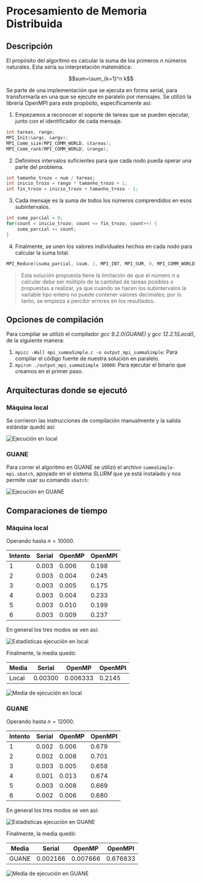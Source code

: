 # Procesamiento de Memoria Distribuida

## Descripción
El propósito del algoritmo es calcular la suma de los primeros *n* números naturales. Esta sería su 
interpretación matemática:

```math
sum=\sum_{k=1}^n k
```

Se parte de una implementación que se ejecuta en forma serial, para transformarla en una que se ejecute en 
paralelo por mensajes. Se utilizó la librería OpenMPI para este propósito, específicamente así:

1. Empezamos a reconocer el soporte de tareas que se pueden ejecutar, junto con el identificador de 
cada mensaje.
```c
int tareas, rango;
MPI_Init(&argc, &argv);
MPI_Comm_size(MPI_COMM_WORLD, &tareas);
MPI_Comm_rank(MPI_COMM_WORLD, &rango);
```

2. Definimos intervalos suficientes para que cada nodo pueda operar una parte del problema.
```c
int tamanho_trozo = num / tareas;
int inicio_trozo = rango * tamanho_trozo + 1;
int fin_trozo = inicio_trozo + tamanho_trozo - 1;
```

3. Cada mensaje es la suma de todos los números comprendidos en esos subintervalos.
```c
int suma_parcial = 0;
for(count = inicio_trozo; count <= fin_trozo; count++) {
    suma_parcial += count;
}
```

4. Finalmente, se unen los valores individuales hechos en cada nodo para calcular la suma total.
```c
MPI_Reduce(&suma_parcial, &sum, 1, MPI_INT, MPI_SUM, 0, MPI_COMM_WORLD);
```

> Esta solución propuesta tiene la limitación de que el número *n* a calcular debe ser múltiplo 
de la cantidad de tareas posibles o propuestas a realizar, ya que cuando se hacen los subintervalos 
la variable tipo entero no puede contener valores decimales; por lo tanto, se empieza a percibir 
errores en los resultados.

## Opciones de compilación
Para compilar se utilizó el compilador *gcc 9.2.0(GUANE)* y *gcc 12.2.1(Local)*, de la siguiente 
manera:
1. `mpicc -Wall mpi_summaSimple.c -o output_mpi_summaSimple`: Para compilar el código fuente de nuestra 
solución en paralelo.
2. `mpirun ./output_mpi_summaSimple 10000`: Para ejecutar el binario que creamos en el primer paso.

## Arquitecturas donde se ejecutó
### Máquina local
Se corrieron las instrucciones de compilación manualmente y la salida estándar quedó así:

![Ejecución en local](./recursos/local.png)

### GUANE
Para correr el algoritmo en GUANE se utilizó el archivo `summaSimple-mpi.sbatch`, apoyado en el 
sistema *SLURM* que ya está instalado y nos permite usar su comando `sbatch`:

![Ejecución en GUANE](./recursos/guane8.png)

## Comparaciones de tiempo
### Máquina local
Operando hasta $n=10000$.

| Intento | Serial | OpenMP | OpenMPI |
|---------|--------|--------|---------|
| 1       | 0.003  | 0.006  | 0.198   |
| 2       | 0.003  | 0.004  | 0.245   |
| 3       | 0.003  | 0.005  | 0.175   |
| 4       | 0.003  | 0.004  | 0.233   |
| 5       | 0.003  | 0.010  | 0.199   |
| 6       | 0.003  | 0.009  | 0.237   |

En general los tres modos se ven así:

![Estadísticas ejecución en local](./recursos/tiempos_ejecucion_local.png)

Finalmente, la media quedó:

| Media | Serial  | OpenMP   | OpenMPI |
|-------|---------|----------|---------|
| Local | 0.00300 | 0.006333 | 0.2145  |

![Media de ejecución en local](./recursos/media_tiempos_ejecucion_local.png)

### GUANE
Operando hasta $n=12000$.

| Intento | Serial | OpenMP | OpenMPI |
|---------|--------|--------|---------|
| 1       | 0.002  | 0.006  | 0.679   |
| 2       | 0.002  | 0.008  | 0.701   |
| 3       | 0.003  | 0.005  | 0.658   |
| 4       | 0.001  | 0.013  | 0.674   |
| 5       | 0.003  | 0.008  | 0.669   |
| 6       | 0.002  | 0.006  | 0.680   |

En general los tres modos se ven así:

![Estadísticas ejecución en GUANE](./recursos/tiempos_ejecucion_guane.png)

Finalmente, la media quedó:

| Media | Serial   | OpenMP   | OpenMPI  |
|-------|----------|----------|----------|
| GUANE | 0.002166 | 0.007666 | 0.676833 |

![Media de ejecución en GUANE](./recursos/media_tiempos_ejecucion_guane.png)

